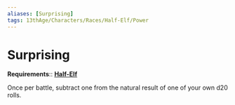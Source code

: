 ```yaml
---
aliases: [Surprising]
tags: 13thAge/Characters/Races/Half-Elf/Power
---
```

# Surprising

**Requirements**:: **[Half-Elf](../Half-Elf.md)**

Once per battle, subtract one from the natural result of one of your own d20 rolls.
